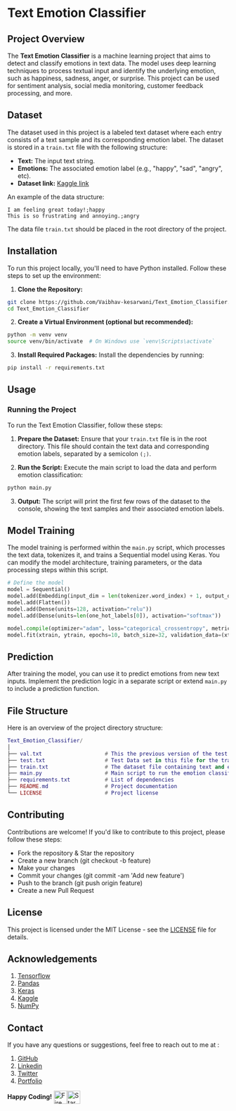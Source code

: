 # Text Emotion Classifier 

## Project Overview
The **Text Emotion Classifier** is a machine learning project that aims to detect and classify emotions in text data. The model uses deep learning techniques to process textual input and identify the underlying emotion, such as happiness, sadness, anger, or surprise. This project can be used for sentiment analysis, social media monitoring, customer feedback processing, and more.

## Dataset
The dataset used in this project is a labeled text dataset where each entry consists of a text sample and its corresponding emotion label. The dataset is stored in a `train.txt` file with the following structure:

- **Text:** The input text string.
- **Emotions:** The associated emotion label (e.g., "happy", "sad", "angry", etc).
- **Dataset link:** [Kaggle link](https://www.kaggle.com/datasets/praveengovi/emotions-dataset-for-nlp)

An example of the data structure:
```text
I am feeling great today!;happy
This is so frustrating and annoying.;angry
```

The data file `train.txt` should be placed in the root directory of the project.

## Installation

To run this project locally, you'll need to have Python installed. Follow these steps to set up the environment:

1. **Clone the Repository:**
```bash
git clone https://github.com/Vaibhav-kesarwani/Text_Emotion_Classifier.git
cd Text_Emotion_Classifier
```

2. **Create a Virtual Environment (optional but recommended):**
```bash
python -m venv venv
source venv/bin/activate  # On Windows use `venv\Scripts\activate`
```

3. **Install Required Packages:**
Install the dependencies by running:
```bash
pip install -r requirements.txt
```

## Usage
### Running the Project
To run the Text Emotion Classifier, follow these steps:

1. **Prepare the Dataset:**
Ensure that your `train.txt` file is in the root directory. This file should contain the text data and corresponding emotion labels, separated by a semicolon `(;)`.

2. **Run the Script:**
Execute the main script to load the data and perform emotion classification:
```bash
python main.py
```

3. **Output:**
The script will print the first few rows of the dataset to the console, showing the text samples and their associated emotion labels.

## Model Training
The model training is performed within the `main.py` script, which processes the text data, tokenizes it, and trains a Sequential model using Keras. You can modify the model architecture, training parameters, or the data processing steps within this script.
```python
# Define the model
model = Sequential()
model.add(Embedding(input_dim = len(tokenizer.word_index) + 1, output_dim=128, input_length=max_length))
model.add(Flatten())
model.add(Dense(units=128, activation="relu"))
model.add(Dense(units=len(one_hot_labels[0]), activation="softmax"))

model.compile(optimizer="adam", loss="categorical_crossentropy", metrics=["accuracy"])
model.fit(xtrain, ytrain, epochs=10, batch_size=32, validation_data=(xtest, ytest))
```

## Prediction
After training the model, you can use it to predict emotions from new text inputs. Implement the prediction logic in a separate script or extend `main.py` to include a prediction function.

## File Structure
Here is an overview of the project directory structure:
```lua
Text_Emotion_Classifier/
│
├── val.txt                    # This the previous version of the test data set
├── test.txt                   # Test Data set in this file for the train.txt
├── train.txt                  # The dataset file containing text and emotion labels
├── main.py                    # Main script to run the emotion classifier
├── requirements.txt           # List of dependencies
├── README.md                  # Project documentation
└── LICENSE                    # Project license
```

## Contributing
Contributions are welcome! If you'd like to contribute to this project, please follow these steps:

- Fork the repository & Star the repository
- Create a new branch (git checkout -b feature)
- Make your changes
- Commit your changes (git commit -am 'Add new feature')
- Push to the branch (git push origin feature)
- Create a new Pull Request

## License
This project is licensed under the MIT License - see the [LICENSE](https://github.com/Vaibhav-kesarwani/Text_Emotion_Classifier/blob/main/LICENSE) file for details.

## Acknowledgements
1. [Tensorflow](https://www.tensorflow.org/)
2. [Pandas](https://pandas.pydata.org/)
3. [Keras](https://keras.io/)
4. [Kaggle](https://www.kaggle.com/datasets)
5. [NumPy](https://numpy.org/)

## Contact
If you have any questions or suggestions, feel free to reach out to me at :
1. [GitHub](https://github.com/Vaibhav-kesarwani)
2. [Linkedin](https://www.linkedin.com/in/vaibhav-kesarwani-9b5b35252/)
3. [Twitter](https://twitter.com/Vaibhav_k__)
4. [Portfolio](https://vaibhavkesarwani.vercel.app)

**Happy Coding!** <img src="https://raw.githubusercontent.com/Tarikul-Islam-Anik/Animated-Fluent-Emojis/master/Emojis/Travel%20and%20places/Fire.png" alt="Fire" width="30" align=center /><img src="https://raw.githubusercontent.com/Tarikul-Islam-Anik/Animated-Fluent-Emojis/master/Emojis/Travel%20and%20places/Star.png" alt="Star" width="30" align=center />
